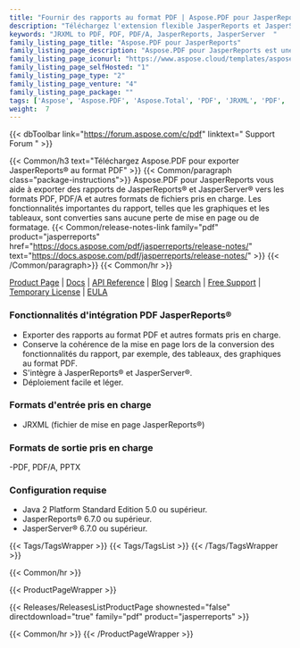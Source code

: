 ```yaml
---
title: "Fournir des rapports au format PDF | Aspose.PDF pour JasperReports"
description: "Téléchargez l'extension flexible JasperReports et JasperServer permettant d'exporter des rapports aux formats PDF, PDF/A. Les fonctionnalités de rapport telles que les tableaux, les graphiques et les images sont converties en PDF avec le plus haut degré de précision."
keywords: "JRXML to PDF, PDF, PDF/A, JasperReports, JasperServer  "
family_listing_page_title: "Aspose.PDF pour JasperReports"
family_listing_page_description: "Aspose.PDF pour JasperReports est une extension flexible de JasperReports et JasperServer qui vous permet d'exporter des rapports au format de document portable (PDF, PDF/A). Les fonctionnalités importantes du rapport telles que les tableaux, les graphiques et les images sont converties en PDF avec le plus haut degré de précision."
family_listing_page_iconurl: "https://www.aspose.cloud/templates/aspose/App_Themes/V3/images/pdf/272x272/aspose_pdf-for-jasperreports-min.png"
family_listing_page_selfHosted: "1"
family_listing_page_type: "2"
family_listing_page_venture: "4"
family_listing_page_package: ""
tags: ['Aspose', 'Aspose.PDF', 'Aspose.Total', 'PDF', 'JRXML', 'PDF', 'PDFA', 'PPTX', 'JasperReports', 'JasperServer', 'report', 'export', 'table', 'chart', 'extension', 'conversion']
weight:  7
---
```


{{< dbToolbar link="https://forum.aspose.com/c/pdf" linktext=" Support Forum " >}}

{{< Common/h3 text="Téléchargez Aspose.PDF pour exporter JasperReports® au format PDF"  >}}
{{< Common/paragraph class="package-instructions">}}
Aspose.PDF pour JasperReports vous aide à exporter des rapports de JasperReports® et JasperServer® vers les formats PDF, PDF/A et autres formats de fichiers pris en charge. Les fonctionnalités importantes du rapport, telles que les graphiques et les tableaux, sont converties sans aucune perte de mise en page ou de formatage.
{{< Common/release-notes-link family="pdf" product="jasperreports" href="https://docs.aspose.com/pdf/jasperreports/release-notes/" text="https://docs.aspose.com/pdf/jasperreports/release-notes/"  >}}
{{< /Common/paragraph>}}
{{< Common/hr >}}

[Product Page](https://products.aspose.com/pdf/jasperreports/) | [Docs](https://docs.aspose.com/pdf/jasperreports/) | [API Reference](https://reference.aspose.com/pdf/) | [Blog](https://blog.aspose.com/category/pdf/) | [Search](https://search.aspose.com/) | [Free Support](https://forum.aspose.com/c/pdf) | [Temporary License](https://purchase.aspose.com/temporary-license) | [EULA](https://about.aspose.com/legal/eula/)

### Fonctionnalités d'intégration PDF JasperReports®

- Exporter des rapports au format PDF et autres formats pris en charge.
- Conserve la cohérence de la mise en page lors de la conversion des fonctionnalités du rapport, par exemple, des tableaux, des graphiques au format PDF.
- S'intègre à JasperReports® et JasperServer®.
- Déploiement facile et léger.

### Formats d'entrée pris en charge

- JRXML (fichier de mise en page JasperReports®)

### Formats de sortie pris en charge

-PDF, PDF/A, PPTX

### Configuration requise

- Java 2 Platform Standard Edition 5.0 ou supérieur.
- JasperReports® 6.7.0 ou supérieur.
- JasperServer® 6.7.0 ou supérieur.

{{< Tags/TagsWrapper >}}
 {{< Tags/TagsList >}}
{{< /Tags/TagsWrapper >}}

{{< Common/hr >}}

{{< ProductPageWrapper >}}
<!-- ReleasesListProductPage-->
   {{< Releases/ReleasesListProductPage shownested="false"  directdownload="true" family="pdf" product="jasperreports" >}}
<!-- /ReleasesListProductPage-->
{{< Common/hr >}}
{{< /ProductPageWrapper >}}

